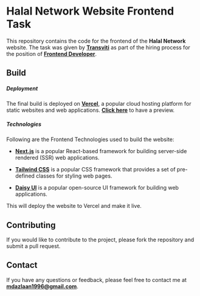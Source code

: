 # Halal Network Website Frontend Task

This repository contains the code for the frontend of the **Halal Network** website. The task was given by **[Transviti](https://transviti.com/ "Transviti")** as part of the hiring process for the position of **[Frontend Developer](https://www.google.com/search?q=frontend+developer "Frontend Developer")**.

## Build

##### Deployment

The final build is deployed on **[Vercel](https://vercel.com/ "Vercel")**, a popular cloud hosting platform for static websites and web applications. **[Click here](https://vercel.com/dashboard "Click here")** to have a preview.

##### Technologies

Following are the Frontend Technologies used to build the website:

- **[Next.js](https://nextjs.org/ "Next.js")** is a popular React-based framework for building server-side rendered (SSR) web applications.

- **[Tailwind CSS](https://tailwindcss.com/ "Tailwind CSS")** is a popular CSS framework that provides a set of pre-defined classes for styling web pages.

- **[Daisy UI](https://daisyui.com/ "Daisy UI")** is a popular open-source UI framework for building web applications.

This will deploy the website to Vercel and make it live.

## Contributing

If you would like to contribute to the project, please fork the repository and submit a pull request.

## Contact

If you have any questions or feedback, please feel free to contact me at **[mdazlaan1996@gmail.com](mailto:mdazlaan1996@gmail.com "mdazlaan1996@gmail.com")**.

